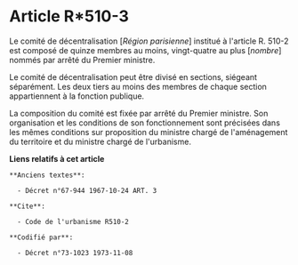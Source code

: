 # Article R*510-3

Le comité de décentralisation [*Région parisienne*] institué à l'article R. 510-2 est composé de quinze membres au moins,
vingt-quatre au plus [*nombre*] nommés par arrêté du Premier ministre.

Le comité de décentralisation peut être divisé en sections, siégeant séparément. Les deux tiers au moins des membres de
chaque section appartiennent à la fonction publique.

La composition du comité est fixée par arrêté du Premier ministre. Son organisation et les conditions de son fonctionnement
sont précisées dans les mêmes conditions sur proposition du ministre chargé de l'aménagement du territoire et du ministre
chargé de l'urbanisme.

**Liens relatifs à cet article**

	**Anciens textes**:

	  - Décret n°67-944 1967-10-24 ART. 3

	**Cite**:

	  - Code de l'urbanisme R510-2

	**Codifié par**:

	  - Décret n°73-1023 1973-11-08
